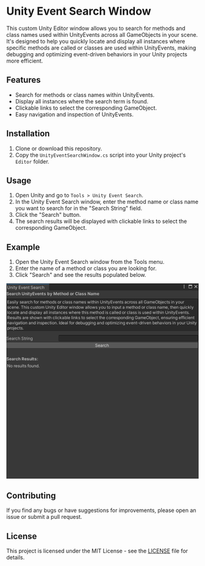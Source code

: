 # Unity Event Search Window

This custom Unity Editor window allows you to search for methods and class names used within UnityEvents across all GameObjects in your scene. It's designed to help you quickly locate and display all instances where specific methods are called or classes are used within UnityEvents, making debugging and optimizing event-driven behaviors in your Unity projects more efficient.

## Features

- Search for methods or class names within UnityEvents.
- Display all instances where the search term is found.
- Clickable links to select the corresponding GameObject.
- Easy navigation and inspection of UnityEvents.

## Installation

1. Clone or download this repository.
2. Copy the `UnityEventSearchWindow.cs` script into your Unity project's `Editor` folder.

## Usage

1. Open Unity and go to `Tools > Unity Event Search`.
2. In the Unity Event Search window, enter the method name or class name you want to search for in the "Search String" field.
3. Click the "Search" button.
4. The search results will be displayed with clickable links to select the corresponding GameObject.

## Example

1. Open the Unity Event Search window from the Tools menu.
2. Enter the name of a method or class you are looking for.
3. Click "Search" and see the results populated below.

![Unity Event Search Window](screenshot.png)

## Contributing

If you find any bugs or have suggestions for improvements, please open an issue or submit a pull request.

## License

This project is licensed under the MIT License - see the [LICENSE](LICENSE) file for details.
